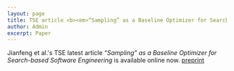 ```yaml
---
layout: page
title: TSE article <b><em>“Sampling” as a Baseline Optimizer for Search-based Software Engineering</em></b> available on line now
author: Admin
excerpt: Paper
---
```


Jianfeng et al.'s TSE latest article _“Sampling” as a Baseline Optimizer for
Search-based Software Engineering_ is available online now. [preprint](https://arxiv.org/abs/1608.07617)